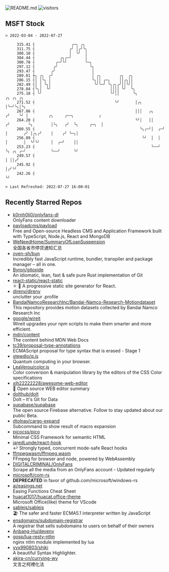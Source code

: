 ![README.md](https://github.com/Gerhut/Gerhut/workflows/README.md/badge.svg)
![visitors](https://visitors.vercel.app/Gerhut/Gerhut?token=8cf69d1f6813d272ef062726b6070c9be4ff72038cfe5a7ded7384a8da65d866)

## MSFT Stock

```
> 2022-03-04 - 2022-07-27

     315.41 ┤                ╭─╮ ╭╮                                                                              
     311.75 ┤               ╭╯ │╭╯╰╮                                                                             
     308.10 ┤               │  ╰╯  │                                                                             
     304.44 ┤           ╭╮╭─╯      │                                                                             
     300.78 ┤         ╭─╯╰╯        ╰─╮                                                                           
     297.12 ┤        ╭╯              ╰╮                                                                          
     293.47 ┤       ╭╯                │                                                                          
     289.81 ┼╮ ╭╮  ╭╯                 │ ╭╮        ╭╮  ╭╮                                                         
     286.15 ┤│ │╰╮ │                  ╰╮││ ╭─╮    ││╭╮││                                                         
     282.49 ┤│ │ ╰╮│                   ╰╯╰─╯ ╰╮╭╮╭╯││╰╯│                                                         
     278.84 ┤╰╮│  ╰╯                          ││││ ╰╯  ╰╮                                                        
     275.18 ┤ ╰╯                              ╰╯││      ╰╮             ╭╮ ╭╮ ╭╮                                  
     271.52 ┤                                   ╰╯       │╭╮           │╰─╯╰╮│╰╮                                 
     267.86 ┤                                            │││   ╭╮     ╭╯    ╰╯ │         ╭╮     ╭──╮           ╭ 
     264.20 ┤                                            ╰╯│   ││    ╭╯        ╰╮        │╰╮   ╭╯  ╰╮     ╭─╮  │ 
     260.55 ┤                                              ╰╮╭─╯│  ╭─╯          │       ╭╯ │╭╮╭╯    │    ╭╯ ╰─╮│ 
     256.89 ┤                                               ╰╯  │  │            │       │  ╰╯╰╯     │  ╭─╯    ││ 
     253.23 ┤                                                   ╰──╯            ╰╮ ╭╮ ╭─╯           ╰──╯      ╰╯ 
     249.57 ┤                                                                    │ ││╭╯                          
     245.92 ┤                                                                    │╭╯╰╯                           
     242.26 ┤                                                                    ╰╯                              

> Last Refreshed: 2022-07-27 16:00:01
```

## Recently Starred Repos

- [k0rnh0li0/onlyfans-dl](https://github.com/k0rnh0li0/onlyfans-dl)  
  OnlyFans content downloader
- [payloadcms/payload](https://github.com/payloadcms/payload)  
  Free and Open-source Headless CMS and Application Framework built with TypeScript, Node.js, React and MongoDB
- [WeNeedHome/SummaryOfLoanSuspension](https://github.com/WeNeedHome/SummaryOfLoanSuspension)  
  全国各省市停贷通知汇总
- [oven-sh/bun](https://github.com/oven-sh/bun)  
  Incredibly fast JavaScript runtime, bundler, transpiler and package manager – all in one.
- [Byron/gitoxide](https://github.com/Byron/gitoxide)  
  An idiomatic, lean, fast & safe pure Rust implementation of Git
- [react-static/react-static](https://github.com/react-static/react-static)  
  ⚛️ 🚀 A progressive static site generator for React.
- [direnv/direnv](https://github.com/direnv/direnv)  
  unclutter your .profile
- [BandaiNamcoResearchInc/Bandai-Namco-Research-Motiondataset](https://github.com/BandaiNamcoResearchInc/Bandai-Namco-Research-Motiondataset)  
  This repository provides motion datasets collected by Bandai Namco Research Inc
- [google/wireit](https://github.com/google/wireit)  
  Wireit upgrades your npm scripts to make them smarter and more efficient.
- [mdn/content](https://github.com/mdn/content)  
  The content behind MDN Web Docs
- [tc39/proposal-type-annotations](https://github.com/tc39/proposal-type-annotations)  
  ECMAScript proposal for type syntax that is erased - Stage 1
- [stewdio/q.js](https://github.com/stewdio/q.js)  
  Quantum computing in your browser.
- [LeaVerou/color.js](https://github.com/LeaVerou/color.js)  
  Color conversion & manipulation library by the editors of the CSS Color specifications
- [xjh22222228/awesome-web-editor](https://github.com/xjh22222228/awesome-web-editor)  
  🔨  Open source WEB editor summary
- [dolthub/dolt](https://github.com/dolthub/dolt)  
  Dolt – It's Git for Data
- [supabase/supabase](https://github.com/supabase/supabase)  
  The open source Firebase alternative. Follow to stay updated about our public Beta.
- [dtolnay/cargo-expand](https://github.com/dtolnay/cargo-expand)  
  Subcommand to show result of macro expansion
- [picocss/pico](https://github.com/picocss/pico)  
  Minimal CSS Framework for semantic HTML
- [jaredLunde/react-hook](https://github.com/jaredLunde/react-hook)  
  ↩ Strongly typed, concurrent mode-safe React hooks
- [ffmpegwasm/ffmpeg.wasm](https://github.com/ffmpegwasm/ffmpeg.wasm)  
  FFmpeg for browser and node, powered by WebAssembly
- [DIGITALCRIMINAL/OnlyFans](https://github.com/DIGITALCRIMINAL/OnlyFans)  
  Scrape all the media from an OnlyFans account - Updated regularly
- [microsoft/com-rs](https://github.com/microsoft/com-rs)  
  **DEPRECATED** in favor of github.com/microsoft/windows-rs
- [ai/easings.net](https://github.com/ai/easings.net)  
  Easing Functions Cheat Sheet
- [huacat1017/huacat.office-theme](https://github.com/huacat1017/huacat.office-theme)  
  Microsoft Office(like) theme for VScode
- [sablejs/sablejs](https://github.com/sablejs/sablejs)  
  🏖️ The safer and faster ECMA5.1 interpreter written by JavaScript
- [ensdomains/subdomain-registrar](https://github.com/ensdomains/subdomain-registrar)  
  A registrar that sells subdomains to users on behalf of their owners
- [Anbang-Hu/devenv](https://github.com/Anbang-Hu/devenv)  
- [gosp/lua-resty-ntlm](https://github.com/gosp/lua-resty-ntlm)  
  nginx ntlm module implemented by lua
- [yyx990803/shiki](https://github.com/yyx990803/shiki)  
  A beautiful Syntax Highlighter.
- [akira-cn/currying-wy](https://github.com/akira-cn/currying-wy)  
  文言之柯裡化法
